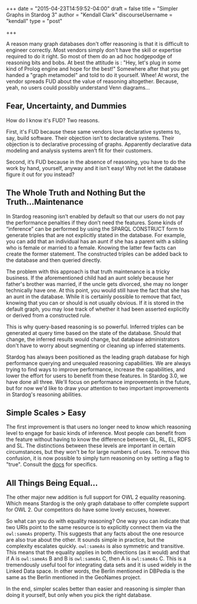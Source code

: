 +++
date = "2015-04-23T14:59:52-04:00"
draft = false
title = "Simpler Graphs in Stardog 3"
author = "Kendall Clark"
discourseUsername = "kendall"
type = "post"

+++

A reason many graph databases don't offer reasoning is that it is difficult to
engineer correctly. Most vendors simply don't have the skill or expertise
required to do it right.<!--more--> So most of them do an ad hoc hodgepodge of
reasoning bits and bobs. At best the attitude is : "Hey, let's plug in some kind
of Prolog engine and hope for the best!" Somewhere after that you get handed a
"graph metamodel" and told to do it yourself. Whee! At worst, the vendor spreads
FUD about the value of reasoning altogether. Because, yeah, no users could
possibly understand Venn diagrams...

## Fear, Uncertainty, and Dummies

How do I know it's FUD? Two reasons.

First, it's FUD because these same vendors love declarative systems to, say,
build software. Their objection isn’t to declarative systems. Their objection is
to declarative processing of graphs. Apparently declarative data modeling and
analysis systems aren’t fit for their customers.

Second, it’s FUD because in the absence of reasoning, you have to do the work by
hand, yourself, anyway and it isn't easy! Why not let the database figure it out
for you instead?

## The Whole Truth and Nothing But the Truth...Maintenance

In Stardog reasoning isn’t enabled by default so that our users do not pay the
performance penalties if they don’t need the features. Some kinds of “inference”
can be performed by using the SPARQL CONSTRUCT form to generate triples that are
not explicitly stated in the database. For example, you can add that an
individual has an aunt if she has a parent with a sibling who is female or
married to a female. Knowing the latter few facts can create the former
statement. The constructed triples can be added back to the database and then
queried directly.

The problem with this approach is that truth maintenance is a tricky
business. If the aforementioned child had an aunt solely because her father's
brother was married, if the uncle gets divorced, she may no longer technically
have one. At this point, you would still have the fact that she has an aunt in
the database. While it is certainly possible to remove that fact, knowing that
you can or should is not usually obvious. If it is stored in the default graph,
you may lose track of whether it had been asserted explicitly or derived from a
constructed rule.

This is why query-based reasoning is so powerful. Inferred triples can be
generated at query time based on the state of the database. Should that change,
the inferred results would change, but database administrators don't have to
worry about segmenting or cleaning up inferred statements.

Stardog has always been positioned as the leading graph database for high
performance querying and unequaled reasoning capabilities. We are always trying
to find ways to improve performance, increase the capabilities, and lower the
effort for users to benefit from these features. In Stardog 3.0, we have done
all three. We'll focus on performance improvements in the future, but for now
we'd like to draw your attention to two important improvements in Stardog's
reasoning abilities.

## Simple Scales > Easy

The first improvement is that users no longer need to know which reasoning level
to engage for basic kinds of inference. Most people can benefit from the feature
without having to know the difference between QL, RL, EL, RDFS and SL. The
distinctions between these levels are important in certain circumstances, but
they won't be for large numbers of uses. To remove this confusion, it is now
possible to simply turn reasoning on by setting a flag to "true". Consult the
[docs](http://docs.stardog.com/#_reasoning_levels) for specifics.

## All Things Being Equal...

The other major new addition is full support for OWL 2 equality reasoning. Which
means Stardog is the only graph database to offer complete support for
OWL 2. Our competitors do have some lovely excuses, however.

So what can you do with equality reasoning? One way you can indicate that two
URIs point to the same resource is to explicitly connect them via the
`owl:sameAs` property. This suggests that any facts about the one resource are
also true about the other. It sounds simple in practice, but the complexity
escalates quickly. `owl:sameAs` is also symmetric and transitive. This means
that the equality applies in both directions (as it would) and that if A is
`owl:sameAs` B and B is `owl:sameAs` C, then A is `owl:sameAs` C. This is a
tremendously useful tool for integrating data sets and it is used widely in the
Linked Data space. In other words, the Berlin mentioned in DBPedia is the same
as the Berlin mentioned in the GeoNames project.

In the end, simpler scales better than easier and reasoning is simpler than
doing it yourself, but only when you pick the right database.
